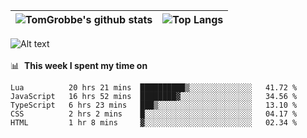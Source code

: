 |![TomGrobbe's github stats](https://github-readme-stats.vercel.app/api?username=egerdnc&count_private=true&show_icons=true&theme=dracula&disable_animations=true&include_all_commits=true)|![Top Langs](https://github-readme-stats.vercel.app/api/top-langs/?username=egerdnc&theme=dracula&langs_count=10&layout=compact)|
|:-:|:-:|

![Alt text](https://spotify-recently-played-readme.vercel.app/api?user=i4a9i8pn8x8vvskq8v52yhckr)
<br>
<br>
📊 &nbsp;**This week I spent my time on**
<!--START_SECTION:waka-->
```text
Lua          20 hrs 21 mins  ██████████▒░░░░░░░░░░░░░░   41.72 % 
JavaScript   16 hrs 52 mins  ████████▓░░░░░░░░░░░░░░░░   34.56 % 
TypeScript   6 hrs 23 mins   ███▒░░░░░░░░░░░░░░░░░░░░░   13.10 % 
CSS          2 hrs 2 mins    █░░░░░░░░░░░░░░░░░░░░░░░░   04.17 % 
HTML         1 hr 8 mins     ▓░░░░░░░░░░░░░░░░░░░░░░░░   02.34 % 
```
<!--END_SECTION:waka-->
